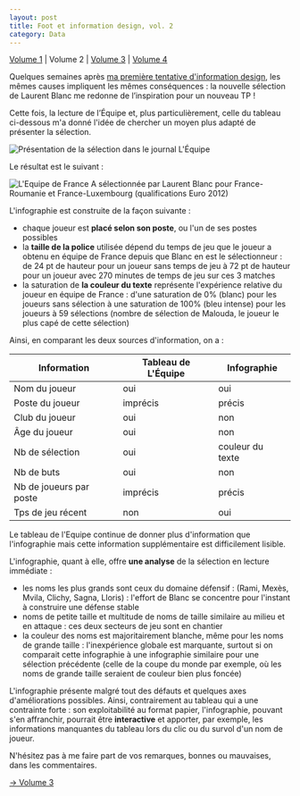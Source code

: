 ```yaml
---
layout: post
title: Foot et information design, vol. 2
category: Data
---
```


[Volume 1][tp1] | Volume 2 | [Volume 3][tp3] | [Volume 4][tp4]

Quelques semaines après [ma première tentative d'information design][tp1], les
mêmes causes impliquent les mêmes conséquences : la nouvelle sélection de
Laurent Blanc me redonne de l’inspiration pour un nouveau TP !

Cette fois, la lecture de l’Équipe et, plus particulièrement, celle du tableau
ci-dessous m'a donné l'idée de chercher un moyen plus adapté de présenter la
sélection.

![Présentation de la sélection dans le journal L'Équipe](../../assets/images/fff-selection-by-lequipe.png)

Le résultat est le suivant :

![L'Equipe de France A sélectionnée par Laurent Blanc pour France-Roumanie et France-Luxembourg (qualifications Euro 2012)][1]

L'infographie est construite de la façon suivante :

- chaque joueur est **placé selon son poste**, ou l'un de ses postes possibles
- la **taille de la police** utilisée dépend du temps de jeu que le joueur a
  obtenu en équipe de France depuis que Blanc en est le sélectionneur : de 24 pt
  de hauteur pour un joueur sans temps de jeu à 72 pt de hauteur pour un joueur
  avec 270 minutes de temps de jeu sur ces 3 matches
- la saturation de **la couleur du texte** représente l'expérience relative du
  joueur en équipe de France : d'une saturation de 0% (blanc) pour les joueurs
  sans sélection à une saturation de 100% (bleu intense) pour les joueurs à 59
  sélections (nombre de sélection de Malouda, le joueur le plus capé de cette
  sélection)

Ainsi, en comparant les deux sources d'information, on a :

| **Information**         | **Tableau de L'Équipe** | **Infographie**  |
| ----------------------- | ----------------------- | ---------------- |
| Nom du joueur           | oui                     | oui              |
| Poste du joueur         | imprécis                | précis           |
| Club du joueur          | oui                     | non              |
| Âge du joueur           | oui                     | non              |
| Nb de sélection         | oui                     | couleur du texte |
| Nb de buts              | oui                     | non              |
| Nb de joueurs par poste | imprécis                | précis           |
| Tps de jeu récent       | non                     | oui              |

Le tableau de l'Equipe continue de donner plus d'information que l'infographie
mais cette information supplémentaire est difficilement lisible.

L'infographie, quant à elle, offre **une analyse** de la sélection en lecture
immédiate :

- les noms les plus grands sont ceux du domaine défensif : (Rami, Mexès, Mvila,
  Clichy, Sagna, Lloris) : l'effort de Blanc se concentre pour l'instant à
  construire une défense stable
- noms de petite taille et multitude de noms de taille similaire au milieu et en
  attaque : ces deux secteurs de jeu sont en chantier
- la couleur des noms est majoritairement blanche, même pour les noms de grande
  taille : l'inexpérience globale est marquante, surtout si on comparait cette
  infographie à une infographie similaire pour une sélection précédente (celle
  de la coupe du monde par exemple, où les noms de grande taille seraient de
  couleur bien plus foncée)

L'infographie présente malgré tout des défauts et quelques axes d'améliorations
possibles. Ainsi, contrairement au tableau qui a une contrainte forte : son
exploitabilité au format papier, l'infographie, pouvant s'en affranchir,
pourrait être **interactive** et apporter, par exemple, les informations
manquantes du tableau lors du clic ou du survol d'un nom de joueur.

N'hésitez pas à me faire part de vos remarques, bonnes ou mauvaises, dans les
commentaires.

[→ Volume 3][tp3]

[1]: ../../assets/images/fff-selection-by-mick.png
[tp1]: https://mickf.net/tech/premiers-pas-en-design-de-l-information/
[tp3]: https://mickf.net/tech/troisieme-tp-d-information-design/
[tp4]: https://mickf.net/tech/quatrieme-tp-d-information-design/
